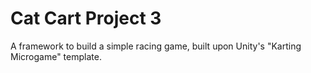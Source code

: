 # Cat Cart Project 3
 A framework to build a simple racing game, built upon Unity's "Karting Microgame" template.
